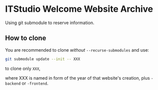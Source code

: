 # ITStudio Welcome Website Archive

Using git submodule to reserve information.

## How to clone

You are recommended to clone *without* `--recurse-submodules` and use:

```sh
git submodule update --init -- XXX
```

to clone only `XXX`,

where XXX is named in form of the year of that website's creation, plus `-backend` or `-frontend`.


